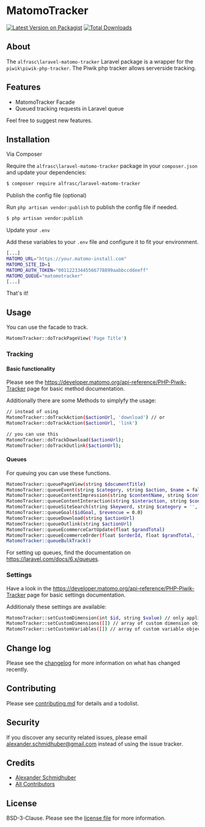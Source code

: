# MatomoTracker

[![Latest Version on Packagist][ico-version]][link-packagist]
[![Total Downloads][ico-downloads]][link-downloads]

## About

The `alfrasc\laravel-matomo-tracker` Laravel package is a wrapper for the `piwik\piwik-php-tracker`. The Piwik php tracker allows serverside tracking.

## Features

 * MatomoTracker Facade
 * Queued tracking requests in Laravel queue

Feel free to suggest new features.

## Installation

Via Composer

Require the `alfrasc\laravel-matomo-tracker` package in your `composer.json` and update your dependencies:
``` bash
$ composer require alfrasc/laravel-matomo-tracker
```

Publish the config file (optional)

Run `php artisan vendor:publish` to publish the config file if needed.
``` bash
$ php artisan vendor:publish
```

Update your `.env`

Add these variables to your `.env` file and configure it to fit your environment.
``` bash
[...]
MATOMO_URL="https://your.matomo-install.com"
MATOMO_SITE_ID=1
MATOMO_AUTH_TOKEN="00112233445566778899aabbccddeeff"
MATOMO_QUEUE="matomotracker"
[...]
```

That's it!

## Usage

You can use the facade to track.

``` bash
MatomoTracker::doTrackPageView('Page Title')
```

### Tracking

#### Basic functionality

Please see the https://developer.matomo.org/api-reference/PHP-Piwik-Tracker page for basic method documentation.

Additionally there are some Methods to simplyfy the usage:
``` bash
// instead of using 
MatomoTracker::doTrackAction($actionUrl, 'download') // or
MatomoTracker::doTrackAction($actionUrl, 'link')

// you can use this
MatomoTracker::doTrackDownload($actionUrl);
MatomoTracker::doTrackOutlink($actionUrl);
```

#### Queues

For queuing you can use these functions.
``` bash
MatomoTracker::queuePageView(string $documentTitle)
MatomoTracker::queueEvent(string $category, string $action, $name = false, $value = false)
MatomoTracker::queueContentImpression(string $contentName, string $contentPiece = 'Unknown', $contentTarget = false)
MatomoTracker::queueContentInteraction(string $interaction, string $contentName, string $contentPiece = 'Unknown', $contentTarget = false)
MatomoTracker::queueSiteSearch(string $keyword, string $category = '',  $countResults = false)
MatomoTracker::queueGoal($idGoal, $revencue = 0.0)
MatomoTracker::queueDownload(string $actionUrl)
MatomoTracker::queueOutlink(string $actionUrl)
MatomoTracker::queueEcommerceCartUpdate(float $grandTotal)
MatomoTracker::queueEcommerceOrder(float $orderId, float $grandTotal, float $subTotal = 0.0, float $tax = 0.0, float $shipping = 0.0,  float $discount = 0.0)
MatomoTracker::queueBulkTrack()
```

For setting up queues, find the documentation on https://laravel.com/docs/6.x/queues.

### Settings

Have a look in the https://developer.matomo.org/api-reference/PHP-Piwik-Tracker page for basic settings documentation.

Additionaly these settings are available:
``` bash
MatomoTracker::setCustomDimension(int $id, string $value) // only applicable if the custom dimensions plugin is installed on the Matomo installation
MatomoTracker::setCustomDimensions([]) // array of custom dimension objects {id: <int>, value: <string>} // bulk insert of custom dimensions and basic type checking
MatomoTracker::setCustomVariables([]) // array of custom variable objects {id: <int>, name: <string>, value: <string>, scope: <string>} // bulk insert of custom variables and basic type checking
```

## Change log

Please see the [changelog](changelog.md) for more information on what has changed recently.


## Contributing

Please see [contributing.md](contributing.md) for details and a todolist.

## Security

If you discover any security related issues, please email alexander.schmidhuber@gmail.com instead of using the issue tracker.

## Credits

- [Alexander Schmidhuber][link-author]
- [All Contributors][link-contributors]

## License

BSD-3-Clause. Please see the [license file](license.md) for more information.

[ico-version]: https://img.shields.io/packagist/v/alfrasc/laravel-matomo-tracker.svg?style=flat-square
[ico-downloads]: https://img.shields.io/packagist/dt/alfrasc/laravel-matomo-tracker.svg?style=flat-square

[link-packagist]: https://packagist.org/packages/alfrasc/laravel-matomo-tracker
[link-downloads]: https://packagist.org/packages/alfrasc/laravel-matomo-tracker
[link-author]: https://github.com/alfrasc
[link-contributors]: ../../contributors
